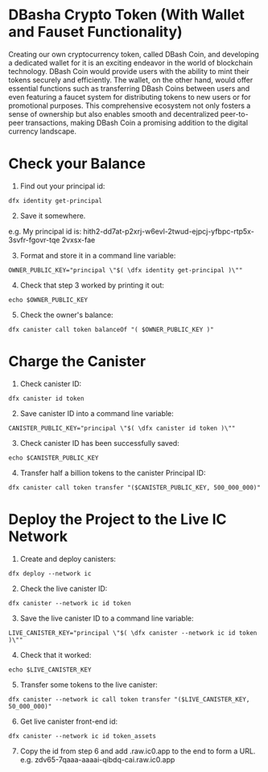 # DBasha Crypto Token (With Wallet and Fauset Functionality)

Creating our own cryptocurrency token, called DBash Coin, and developing a dedicated wallet for it is an exciting endeavor in the world of blockchain technology. DBash Coin would provide users with the ability to mint their tokens securely and efficiently. The wallet, on the other hand, would offer essential functions such as transferring DBash Coins between users and even featuring a faucet system for distributing tokens to new users or for promotional purposes. This comprehensive ecosystem not only fosters a sense of ownership but also enables smooth and decentralized peer-to-peer transactions, making DBash Coin a promising addition to the digital currency landscape.

# Check your Balance

1. Find out your principal id:

```
dfx identity get-principal
```

2. Save it somewhere.

e.g. My principal id is: hith2-dd7at-p2xrj-w6evl-2twud-ejpcj-yfbpc-rtp5x-3svfr-fgovr-tqe
2vxsx-fae

3. Format and store it in a command line variable:

```
OWNER_PUBLIC_KEY="principal \"$( \dfx identity get-principal )\""
```

4. Check that step 3 worked by printing it out:

```
echo $OWNER_PUBLIC_KEY
```

5. Check the owner's balance:

```
dfx canister call token balanceOf "( $OWNER_PUBLIC_KEY )"
```

# Charge the Canister

1. Check canister ID:

```
dfx canister id token
```

2. Save canister ID into a command line variable:

```
CANISTER_PUBLIC_KEY="principal \"$( \dfx canister id token )\""
```

3. Check canister ID has been successfully saved:

```
echo $CANISTER_PUBLIC_KEY
```

4. Transfer half a billion tokens to the canister Principal ID:

```
dfx canister call token transfer "($CANISTER_PUBLIC_KEY, 500_000_000)"
```

# Deploy the Project to the Live IC Network

1. Create and deploy canisters:

```
dfx deploy --network ic
```

2. Check the live canister ID:

```
dfx canister --network ic id token
```

3. Save the live canister ID to a command line variable:

```
LIVE_CANISTER_KEY="principal \"$( \dfx canister --network ic id token )\""
```

4. Check that it worked:

```
echo $LIVE_CANISTER_KEY
```

5. Transfer some tokens to the live canister:

```
dfx canister --network ic call token transfer "($LIVE_CANISTER_KEY, 50_000_000)"
```

6. Get live canister front-end id:

```
dfx canister --network ic id token_assets
```

7. Copy the id from step 6 and add .raw.ic0.app to the end to form a URL.
   e.g. zdv65-7qaaa-aaaai-qibdq-cai.raw.ic0.app
